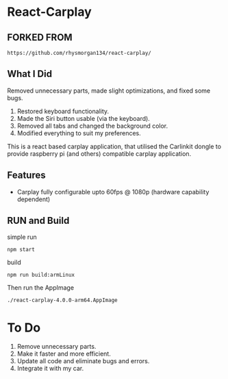 # React-Carplay

## FORKED FROM 
`https://github.com/rhysmorgan134/react-carplay/`


## What I Did

Removed unnecessary parts, made slight optimizations, and fixed some bugs.

1. Restored keyboard functionality.
2. Made the Siri button usable (via the keyboard).
3. Removed all tabs and changed the background color.
4. Modified everything to suit my preferences.



This is a react based carplay application, that utilised the Carlinkit dongle to provide raspberry pi (and others) compatible
carplay application.

## Features

 - Carplay fully configurable upto 60fps @ 1080p (hardware capability dependent)



## RUN and Build

simple run

`npm start`



build

`npm run build:armLinux`



Then run the AppImage

`./react-carplay-4.0.0-arm64.AppImage`


# To Do
1. Remove unnecessary parts.
2. Make it faster and more efficient.
3. Update all code and eliminate bugs and errors.
4. Integrate it with my car.